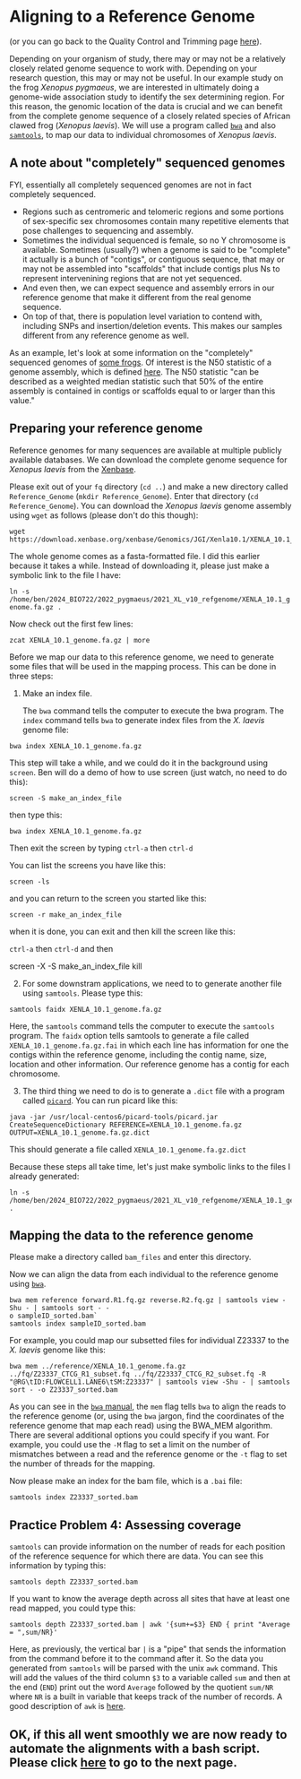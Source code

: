 # Aligning to a Reference Genome

(or you can go back to the Quality Control and Trimming page [here](https://github.com/evansbenj/BIO720/blob/master/1_Lecture_1.md)).

Depending on your organism of study, there may or may not be a relatively closely related genome sequence to work with.  Depending on your research question, this may or may not be useful.  In our example study on the frog *Xenopus pygmaeus*, we are  interested in ultimately doing a genome-wide association study to identify the sex determining region.  For this reason, the genomic location of the data is crucial and we can benefit from the complete genome sequence of a closely related species of African clawed frog (*Xenopus laevis*).  We will use a program called [`bwa`](https://bio-bwa.sourceforge.net/) and also [`samtools`](http://samtools.sourceforge.net/), to map our data to individual chromosomes of *Xenopus laevis*. 

## A note about "completely" sequenced genomes

FYI, essentially all completely sequenced genomes are not in fact completely sequenced.  
- Regions such as centromeric and telomeric regions and some portions of sex-specific sex chromosomes contain many repetitive elements that pose challenges to sequencing and assembly.  
- Sometimes the individual sequenced is female, so no Y chromosome is available.  Sometimes (usually?) when a genome is said to be "complete" it actually is a bunch of "contigs", or contiguous sequence, that may or may not be assembled into "scaffolds" that include contigs plus Ns to represent intervenining regions that are not yet sequenced.  
- And even then, we can expect sequence and assembly errors in our reference genome that make it different from the real genome sequence.  
- On top of that, there is population level variation to contend with, including SNPs and insertion/deletion events.  This makes our samples different from any reference genome as well.

As an example, let's look at some information on the "completely" sequenced genomes of [some frogs](https://www.xenbase.org/xenbase/static-xenbase/ftpDatafiles.jsp).  Of interest is the N50 statistic of a genome assembly, which is defined [here](https://en.wikipedia.org/wiki/N50_statistic). The N50 statistic "can be described as a weighted median statistic such that 50% of the entire assembly is contained in contigs or scaffolds equal to or larger than this value."

## Preparing your reference genome

Reference genomes for many sequences are available at multiple publicly available databases.  We can download the complete genome sequence for *Xenopus laevis* from the [Xenbase](https://www.xenbase.org/xenbase/static-xenbase/ftpDatafiles.jsp). 

Please exit out of your `fq` directory (`cd ..`) and make a new directory called `Reference_Genome` (`mkdir Reference_Genome`). Enter that directory (`cd Reference_Genome`). You can download the *Xenopus laevis* genome assembly using `wget` as follows (please don't do this though):
```
wget https://download.xenbase.org/xenbase/Genomics/JGI/Xenla10.1/XENLA_10.1_genome.fa.gz
```
The whole genome comes as a fasta-formatted file. I did this earlier because it takes a while.  Instead of downloading it, please just make a symbolic link to the file I have:

`ln -s /home/ben/2024_BIO722/2022_pygmaeus/2021_XL_v10_refgenome/XENLA_10.1_genome.fa.gz .`

Now check out the first few lines:

`zcat XENLA_10.1_genome.fa.gz | more`


Before we map our data to this reference genome, we need to generate some files that will be used in the mapping process.  This can be done in three steps:

1. Make an index file.   

    The `bwa` command tells the computer to execute the bwa program.  The `index` command tells `bwa` to generate index files from the *X. laevis* genome file:
```
bwa index XENLA_10.1_genome.fa.gz
```  
This step will take a while, and we could do it in the background using `screen`. Ben will do a demo of how to use screen (just watch, no need to do this):

`screen -S make_an_index_file`
  
then type this:
  
`bwa index XENLA_10.1_genome.fa.gz`
  
Then exit the screen by typing `ctrl-a` then `ctrl-d`
  
You can list the screens you have like this:
  
`screen -ls`

and you can return to the screen you started like this:
  
`screen -r make_an_index_file`
  
when it is done, you can exit and then kill the screen like this:
  
`ctrl-a` then `ctrl-d` and then
  
screen -X -S make_an_index_file kill


2. For some downstram applications, we need to to generate another file using `samtools`.  Please type this:

  `samtools faidx XENLA_10.1_genome.fa.gz`

  Here, the `samtools` command tells the computer to execute the `samtools` program.  The `faidx` option tells samtools to generate a file called `XENLA_10.1_genome.fa.gz.fai` in which each line has information for one the contigs within the reference genome, including the contig name, size, location and other information.  Our reference genome has a contig for each chromosome.

3.  The third thing we need to do is to generate a `.dict` file with a program called [`picard`](http://broadinstitute.github.io/picard/). You can run picard like this:

  `java -jar /usr/local-centos6/picard-tools/picard.jar CreateSequenceDictionary REFERENCE=XENLA_10.1_genome.fa.gz OUTPUT=XENLA_10.1_genome.fa.gz.dict`

This should generate a file called `XENLA_10.1_genome.fa.gz.dict`

Because these steps all take time, let's just make symbolic links to the files I already generated:
```
ln -s /home/ben/2024_BIO722/2022_pygmaeus/2021_XL_v10_refgenome/XENLA_10.1_genome.fa.gz.* .
```

## Mapping the data to the reference genome

Please make a directory called `bam_files` and enter this directory. 

Now we can align the data from each individual to the reference genome using [`bwa`](https://bio-bwa.sourceforge.net/). 

```
bwa mem reference forward.R1.fq.gz reverse.R2.fq.gz | samtools view -Shu - | samtools sort - -
o sampleID_sorted.bam`
samtools index sampleID_sorted.bam
```

For example, you could map our subsetted files for individual Z23337 to the *X. laevis* genome like this:

```
bwa mem ../reference/XENLA_10.1_genome.fa.gz ../fq/Z23337_CTCG_R1_subset.fq ../fq/Z23337_CTCG_R2_subset.fq -R "@RG\tID:FLOWCELL1.LANE6\tSM:Z23337" | samtools view -Shu - | samtools sort - -o Z23337_sorted.bam
```

As you can see in the [`bwa` manual](http://bio-bwa.sourceforge.net/bwa.shtml), the `mem` flag tells `bwa` to align the reads to the reference genome (or, using the `bwa` jargon, find the coordinates of the reference genome that map each read) using the BWA_MEM algorithm. There are several additional options you could specify if you want.  For example, you could use the `-M` flag to set a limit on the number of mismatches between a read and the reference genome or the `-t` flag to set the number of threads for the mapping. 


Now please make an index for the bam file, which is a `.bai` file:

`samtools index Z23337_sorted.bam`


## Practice Problem 4: Assessing coverage

`samtools` can provide information on the number of reads for each position of the reference sequence for which there are data.  You can see this information by typing this:

`samtools depth Z23337_sorted.bam`

If you want to know the average depth across all sites that have at least one read mapped, you could type this:

`samtools depth Z23337_sorted.bam | awk '{sum+=$3} END { print "Average = ",sum/NR}'`

Here, as previously, the vertical bar `|` is a "pipe" that sends the information from the command before it to the command after it.  So the data you generated from `samtools` will be parsed with the unix `awk` command.  This will add the values of the third column `$3` to a variable called `sum` and then at the end (`END`) print out the word `Average` followed by the quotient `sum/NR` where `NR` is a built in variable that keeps track of the number of records.  A good description of `awk` is [here](http://www.folkstalk.com/2011/12/good-examples-of-awk-command-in-unix.html).

## OK, if this all went smoothly we are now ready to automate the alignments with a bash script.  Please click [here](https://github.com/evansbenj/BIO720/blob/master/3_Lecture_3_Automating_alignment_with_bash.md) to go to the next page.
